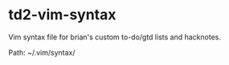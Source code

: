 td2-vim-syntax
==============

Vim syntax file for brian's custom to-do/gtd lists and hacknotes.

Path: ~/.vim/syntax/
